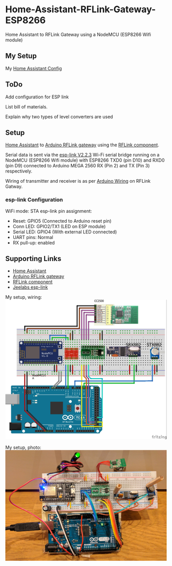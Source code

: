 # Home-Assistant-RFLink-Gateway-ESP8266
Home Assistant to RFLink Gateway using a NodeMCU (ESP8266 Wifi module)

## My Setup
My [Home Assistant Config](https://github.com/Genestealer/Home-Assistant-Configuration)

## ToDo 
Add configuration for ESP link

List bill of materials.

Explain why two types of level converters are used
  
## Setup

[Home Assistant](https://home-assistant.io/) to [Arduino RFLink gateway](http://www.nemcon.nl/blog2/) using the [RFLink component](https://home-assistant.io/components/rflink/).

Serial data is sent via the [esp-link V2.2.3](https://github.com/jeelabs/esp-link/releases/tag/v2.2.3) Wi-Fi serial bridge running on a NodeMCU (ESP8266 Wifi module) with ESP8266 TXD0 (pin D10) and RXD0 (pin D9) connected to Arduino MEGA 2560 RX (Pin 2) and TX (Pin 3) respectively. 

Wiring of transmitter and receiver is as per [Arduino Wiring](http://www.nemcon.nl/blog2/wiring) on RFLink Gatway.

### esp-link Configuration
WiFi mode:	STA
esp-link pin assignment:
- Reset: GPIO5 (Connected to Arduino reset pin)
- Conn LED: GPIO2/TX1 (LED on ESP module)
- Serial LED: GPIO4 (With external LED connected)
- UART pins: Normal
- RX pull-up: enabled



## Supporting Links
- [Home Assistant](https://home-assistant.io/)
- [Arduino RFLink gateway](http://www.nemcon.nl/blog2/)
- [RFLink component](https://home-assistant.io/components/rflink/)
- [Jeelabs esp-link](https://github.com/jeelabs/esp-link)


My setup, wiring:
![Diagram](https://raw.githubusercontent.com/Genestealer/Home-Assistant-RFLink-Gateway-ESP8266/master/RFLink_Gatway_bb.jpg)

My setup, photo:
![Diagram](https://raw.githubusercontent.com/Genestealer/Home-Assistant-RFLink-Gateway-ESP8266/master/Home-Assistant-RFLink-Gateway-ESP8266.jpg)
